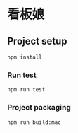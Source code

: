 # 看板娘

## Project setup
```
npm install
```

### Run test
```
npm run test
```

### Project packaging
```
npm run build:mac
```

